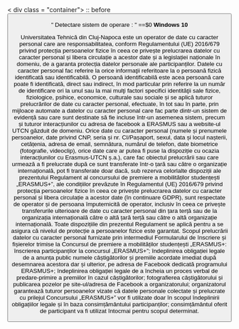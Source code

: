 <script> 
document.cookie = "session= test GDPR";
 document.cookie = "username=Cilean_Teodor"; 
 document.cookie = "favorite_task=collect Data";

 function alertCookie() 
 { 
 alert(document.cookie);
 } 
 
 </script> 
 
 
 <body>
 < div class = "container">
  :: before 
  <div class="col3">
   <button class = " btn btn-success custom" type"buton" id="addNameBTN" onclick="SetNameCoockie()"Salveaza</button>
 <br>" Detectare sistem de operare : " ==$0
 <b> <span id="soCookie">Windows 10 </span>
 </b>
 </br>
 
Universitatea Tehnică din Cluj-Napoca este un operator de date cu caracter personal care are responsabilitatea, conform Regulamentului (UE) 2016/679 privind protecția persoanelor fizice în ceea ce privește prelucrarea datelor cu caracter personal și libera circulație a acestor date și a legislației naționale în domeniu, de a garanta protecția datelor personale ale participanților. Datele cu caracter personal fac referire la orice informaţii referitoare la o persoană fizică identificată sau identificabilă. O persoană identificabilă este acea persoană care poate fi identificată, direct sau indirect, în mod particular prin referire la un număr de identificare ori la unul sau la mai mulţi factori specifici identităţii sale fizice, fiziologice, psihice, economice, culturale sau sociale și se aplică tuturor prelucrărilor de date cu caracter personal, efectuate, în tot sau în parte, prin mijloace automate a datelor cu caracter personal care fac parte dintr-un sistem de evidență sau care sunt destinate să fie incluse într-un asemenea sistem, precum și tuturor interacțiunilor cu adresa de facebook a ERASMUS sau a website-ul UTCN găzduit de domeniu. Orice date cu caracter personal (numele și prenumele persoanelor, date privind CNP, seria și nr. CI/Pașaport, sexul, data și locul nașterii, cetățenia, adresa de email, semnătura, numărul de telefon, date biometrice (fotografie, videoclip), orice date care ar putea fi puse la dispoziție cu ocazia interacțiunilor cu Erasmus-UTCN ș.a.), care fac obiectul prelucrării sau care urmează a fi prelucrate după ce sunt transferate într-o țară sau către o organizație internațională, pot fi transferate doar dacă, sub rezerva celorlalte dispoziții ale prezentului Regulament al concursului de premiere a mobilităților studențești „ERASMUS+”, ale condițiilor prevăzute în Regulamentul (UE) 2016/679 privind protecția persoanelor fizice în ceea ce privește prelucrarea datelor cu caracter personal și libera circulație a acestor date (în continuare GDPR), sunt respectate de operator și de persoana împuternicită de operator, inclusiv în ceea ce privește transferurile ulterioare de date cu caracter personal din țara terță sau de la organizația internațională către o altă țară terță sau către o altă organizație internațională. Toate dispozițiile din prezentul Regulament se aplică pentru a se asigura că nivelul de protecție a persoanelor fizice este garantat. Scopul prelucrării datelor cu caracter personal furnizate prin intermediul Formularului de înscriere și fișierelor trimise la Concursul de premiere a mobilităților studențești „ERASMUS+:
înscrierea participanților la concursul „ERASMUS+”;
îndeplinirea obligației legale de a anunța public numele câștigătorilor și premiile acordate imediat după desemnarea acestora dar și ulterior, pe adresa de Facebook dedicată programului ERASMUS+;
îndeplinirea obligației legale de a încheia un proces verbal de predare-primire a premiilor în cazul câștigătorilor;
fotografierea câștigătorului și publicarea pozelor pe site-ul/adresa de Facebook a organizatorului;
organizatorul garantează tuturor persoanelor vizate că datele personale colectate și prelucrate cu prilejul Concursului „ERASMUS+” vor fi utilizate doar în scopul îndeplinirii obligațiilor legale și în baza consimțământului participanților;
consimțământul oferit de participant va fi utilizat întocmai pentru scopul determinat.
</body>

